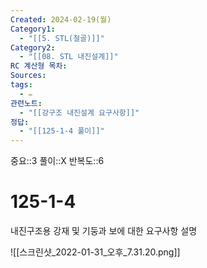 ```yaml
---
Created: 2024-02-19(월)
Category1:
  - "[[5. STL(철골)]]"
Category2:
  - "[[08. STL 내진설계]]"
RC 계산형 목차: 
Sources: 
tags:
  - ✏️
관련노트:
  - "[[강구조 내진설계 요구사항]]"
정답:
  - "[[125-1-4 풀이]]"
---
```

중요::3
풀이::X
반복도::6
#  125-1-4


내진구조용 강재 및 기둥과 보에 대한 요구사항 설명

![[스크린샷_2022-01-31_오후_7.31.20.png]]